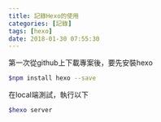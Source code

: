 ```yaml
---
title: 記錄Hexo的使用
categories: [記錄]
tags: [hexo]
date: 2018-01-30 07:55:30
---
```


第一次從github上下載專案後，要先安裝hexo
``` bash
$npm install hexo --save
```
在local端測試，執行以下

``` bash
$hexo server
```